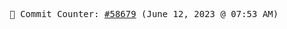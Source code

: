<p align="center">
    <samp>
        📮 Commit Counter: <a href="https://github.com/Javascript-void0/Javascript-void0/commits/main">#58679</a> (June 12, 2023 @ 07:53 AM)
    </samp>
</p>